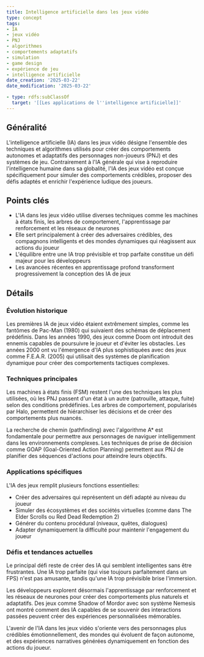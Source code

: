 ```yaml
---
title: Intelligence artificielle dans les jeux vidéo
type: concept
tags:
- IA
- jeux vidéo
- PNJ
- algorithmes
- comportements adaptatifs
- simulation
- game design
- expérience de jeu
- intelligence artificielle
date_creation: '2025-03-22'
date_modification: '2025-03-22'

- type: rdfs:subClassOf
  target: '[[Les applications de l''intelligence artificielle]]'
---
```


## Généralité

L'intelligence artificielle (IA) dans les jeux vidéo désigne l'ensemble des techniques et algorithmes utilisés pour créer des comportements autonomes et adaptatifs des personnages non-joueurs (PNJ) et des systèmes de jeu. Contrairement à l'IA générale qui vise à reproduire l'intelligence humaine dans sa globalité, l'IA des jeux vidéo est conçue spécifiquement pour simuler des comportements crédibles, proposer des défis adaptés et enrichir l'expérience ludique des joueurs.

## Points clés

- L'IA dans les jeux vidéo utilise diverses techniques comme les machines à états finis, les arbres de comportement, l'apprentissage par renforcement et les réseaux de neurones
- Elle sert principalement à créer des adversaires crédibles, des compagnons intelligents et des mondes dynamiques qui réagissent aux actions du joueur
- L'équilibre entre une IA trop prévisible et trop parfaite constitue un défi majeur pour les développeurs
- Les avancées récentes en apprentissage profond transforment progressivement la conception des IA de jeux

## Détails

### Évolution historique

Les premières IA de jeux vidéo étaient extrêmement simples, comme les fantômes de Pac-Man (1980) qui suivaient des schémas de déplacement prédéfinis. Dans les années 1990, des jeux comme Doom ont introduit des ennemis capables de poursuivre le joueur et d'éviter les obstacles. Les années 2000 ont vu l'émergence d'IA plus sophistiquées avec des jeux comme F.E.A.R. (2005) qui utilisait des systèmes de planification dynamique pour créer des comportements tactiques complexes.

### Techniques principales

Les machines à états finis (FSM) restent l'une des techniques les plus utilisées, où les PNJ passent d'un état à un autre (patrouille, attaque, fuite) selon des conditions prédéfinies. Les arbres de comportement, popularisés par Halo, permettent de hiérarchiser les décisions et de créer des comportements plus nuancés.

La recherche de chemin (pathfinding) avec l'algorithme A* est fondamentale pour permettre aux personnages de naviguer intelligemment dans les environnements complexes. Les techniques de prise de décision comme GOAP (Goal-Oriented Action Planning) permettent aux PNJ de planifier des séquences d'actions pour atteindre leurs objectifs.

### Applications spécifiques

L'IA des jeux remplit plusieurs fonctions essentielles:
- Créer des adversaires qui représentent un défi adapté au niveau du joueur
- Simuler des écosystèmes et des sociétés virtuelles (comme dans The Elder Scrolls ou Red Dead Redemption 2)
- Générer du contenu procédural (niveaux, quêtes, dialogues)
- Adapter dynamiquement la difficulté pour maintenir l'engagement du joueur

### Défis et tendances actuelles

Le principal défi reste de créer des IA qui semblent intelligentes sans être frustrantes. Une IA trop parfaite (qui vise toujours parfaitement dans un FPS) n'est pas amusante, tandis qu'une IA trop prévisible brise l'immersion.

Les développeurs explorent désormais l'apprentissage par renforcement et les réseaux de neurones pour créer des comportements plus naturels et adaptatifs. Des jeux comme Shadow of Mordor avec son système Nemesis ont montré comment des IA capables de se souvenir des interactions passées peuvent créer des expériences personnalisées mémorables.

L'avenir de l'IA dans les jeux vidéo s'oriente vers des personnages plus crédibles émotionnellement, des mondes qui évoluent de façon autonome, et des expériences narratives générées dynamiquement en fonction des actions du joueur.